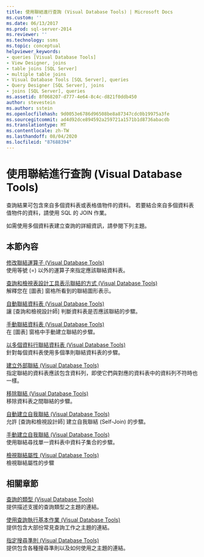 ```yaml
---
title: 使用聯結進行查詢 (Visual Database Tools) | Microsoft Docs
ms.custom: ''
ms.date: 06/13/2017
ms.prod: sql-server-2014
ms.reviewer: ''
ms.technology: ssms
ms.topic: conceptual
helpviewer_keywords:
- queries [Visual Database Tools]
- View Designer, joins
- table joins [SQL Server]
- multiple table joins
- Visual Database Tools [SQL Server], queries
- Query Designer [SQL Server], joins
- joins [SQL Server], queries
ms.assetid: 8f068207-d777-4e64-8c4c-d821f0ddb450
author: stevestein
ms.author: sstein
ms.openlocfilehash: 9d0053e6786d96508be8a87347cdc0b19975a3fe
ms.sourcegitcommit: ad4d92dce894592a259721a1571b1d8736abacdb
ms.translationtype: MT
ms.contentlocale: zh-TW
ms.lasthandoff: 08/04/2020
ms.locfileid: "87688394"
---
```

# <a name="query-with-joins-visual-database-tools"></a>使用聯結進行查詢 (Visual Database Tools)
  查詢結果可包含來自多個資料表或表格值物件的資料。 若要結合來自多個資料表值物件的資料，請使用 SQL 的 JOIN 作業。  
  
 如需使用多個資料表建立查詢的詳細資訊，請參閱下列主題。  
  
## <a name="in-this-section"></a>本節內容  
 [修改聯結運算子 &#40;Visual Database Tools&#41;](visual-database-tools.md)  
 使用等號 (=) 以外的運算子來指定應該聯結資料表。  
  
 [查詢和檢視表設計工具表示聯結的方式 &#40;Visual Database Tools&#41;](how-the-query-and-view-designer-represents-joins-visual-database-tools.md)  
 解釋您在 [圖表] 窗格所看到的聯結圖形表示。  
  
 [自動聯結資料表 &#40;Visual Database Tools&#41;](join-tables-automatically-visual-database-tools.md)  
 讓 [查詢和檢視設計師] 判斷資料表是否應該聯結的步驟。  
  
 [手動聯結資料表 &#40;Visual Database Tools&#41;](join-tables-manually-visual-database-tools.md)  
 在 [圖表] 窗格中手動建立聯結的步驟。  
  
 [以多個資料行聯結資料表 &#40;Visual Database Tools&#41;](join-tables-on-multiple-columns-visual-database-tools.md)  
 針對每個資料表使用多個準則聯結資料表的步驟。  
  
 [建立外部聯結 &#40;Visual Database Tools&#41;](create-outer-joins-visual-database-tools.md)  
 指定聯結的資料表應該包含資料列，即使它們與對應的資料表中的資料列不符時也一樣。  
  
 [移除聯結 &#40;Visual Database Tools&#41;](remove-joins-visual-database-tools.md)  
 移除資料表之間聯結的步驟。  
  
 [自動建立自我聯結 &#40;Visual Database Tools&#41;](create-self-joins-automatically-visual-database-tools.md)  
 允許 [查詢和檢視設計師] 建立自我聯結 (Self-Join) 的步驟。  
  
 [手動建立自我聯結 &#40;Visual Database Tools&#41;](create-self-joins-manually-visual-database-tools.md)  
 使用聯結尋找單一資料表中資料子集合的步驟。  
  
 [檢視聯結屬性 &#40;Visual Database Tools&#41;](view-join-properties-visual-database-tools.md)  
 檢視聯結屬性的步驟  
  
## <a name="related-sections"></a>相關章節  
 [查詢的類型 &#40;Visual Database Tools&#41;](types-of-queries-visual-database-tools.md)  
 提供描述支援的查詢類型之主題的連結。  
  
 [使用查詢執行基本作業 &#40;Visual Database Tools&#41;](perform-basic-operations-with-queries-visual-database-tools.md)  
 提供包含大部份常見查詢工作之主題的連結。  
  
 [指定搜尋準則 &#40;Visual Database Tools&#41;](specify-search-criteria-visual-database-tools.md)  
 提供包含各種搜尋準則以及如何使用之主題的連結。  
  
  
